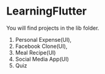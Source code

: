 # LearningFlutter
You will find projects in the lib folder.
1. Personal Expense(UI), 
2. Facebook Clone(UI), 
3. Meal Recipe(UI)
4. Social Media App(UI)
5. Quiz 
